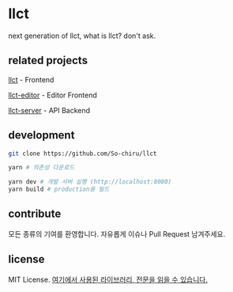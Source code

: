 # llct

next generation of llct, what is llct? don't ask.

## related projects

[llct](https://github.com/So-chiru/llct) - Frontend

[llct-editor](https://github.com/So-chiru/llct-editor) - Editor Frontend

[llct-server](https://github.com/So-chiru/llct-server) - API Backend

## development

```sh
git clone https://github.com/So-chiru/llct

yarn # 의존성 다운로드

yarn dev # 개발 서버 실행 (http://localhost:8080)
yarn build # production용 빌드
```

## contribute

모든 종류의 기여를 환영합니다. 자유롭게 이슈나 Pull Request 남겨주세요.

## license

MIT License. [여기에서 사용된 라이브러리, 전문을 읽을 수 있습니다.](https://github.com/So-chiru/llct/blob/master/LICENSE)